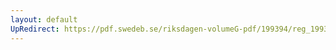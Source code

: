 ```yaml
---
layout: default
UpRedirect: https://pdf.swedeb.se/riksdagen-volumeG-pdf/199394/reg_199394/reg_199394_0235.pdf
---
```

